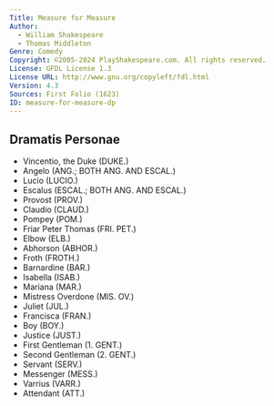 ```yaml
---
Title: Measure for Measure
Author: 
  - William Shakespeare
  - Thomas Middleton
Genre: Comedy
Copyright: ©2005-2024 PlayShakespeare.com. All rights reserved.
License: GFDL License 1.3
License URL: http://www.gnu.org/copyleft/fdl.html
Version: 4.3
Sources: First Folio (1623)
ID: measure-for-measure-dp
---
```


## Dramatis Personae


- Vincentio, the Duke (DUKE.)
- Angelo (ANG.; BOTH ANG. AND ESCAL.)
- Lucio (LUCIO.)
- Escalus (ESCAL.; BOTH ANG. AND ESCAL.)
- Provost (PROV.)
- Claudio (CLAUD.)
- Pompey (POM.)
- Friar Peter Thomas (FRI. PET.)
- Elbow (ELB.)
- Abhorson (ABHOR.)
- Froth (FROTH.)
- Barnardine (BAR.)
- Isabella (ISAB.)
- Mariana (MAR.)
- Mistress Overdone (MIS. OV.)
- Juliet (JUL.)
- Francisca (FRAN.)
- Boy (BOY.)
- Justice (JUST.)
- First Gentleman (1. GENT.)
- Second Gentleman (2. GENT.)
- Servant (SERV.)
- Messenger (MESS.)
- Varrius (VARR.)
- Attendant (ATT.)
